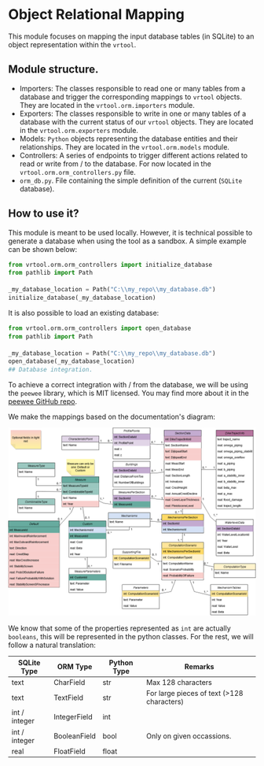 # Object Relational Mapping

This module focuses on mapping the input database tables (in SQLite) to an object representation within the `vrtool`.

## Module structure.

* Importers: The classes responsible to read one or many tables from a database and trigger the corresponding mappings to `vrtool` objects. They are located in the `vrtool.orm.importers` module.
* Exporters: The classes responsible to write in one or many tables of a database with the current status of our `vrtool` objects. They are located in the `vrtool.orm.exporters` module.
* Models: `Python` objects representing the database entities and their relationships. They are located in the `vrtool.orm.models` module.
* Controllers: A series of endpoints to trigger different actions related to read or write from / to the database. For now located in the `vrtool.orm.orm_controllers.py` file.
* `orm_db.py`. File containing the simple definition of the current (`SQLite` database).

## How to use it?

This module is meant to be used locally. However, it is technical possible to generate a database when using the tool as a sandbox. A simple example can be shown below:

```python
from vrtool.orm.orm_controllers import initialize_database
from pathlib import Path

_my_database_location = Path("C:\\my_repo\\my_database.db")
initialize_database(_my_database_location)
```

It is also possible to load an existing database:

```python
from vrtool.orm.orm_controllers import open_database
from pathlib import Path

_my_database_location = Path("C:\\my_repo\\my_database.db")
open_database(_my_database_location)
## Database integration.
```

To achieve a correct integration with / from the database, we will be using the `peewee` library, which is MIT licensed. You may find more about it in the [peewee GitHub repo](https://github.com/coleifer/peewee).

We make the mappings based on the documentation's diagram:

![VrToolDbEntityDiagram](../../docs/db_diagram/vrtool_sql_input.drawio.png)

We know that some of the properties represented as `int` are actually `booleans`, this will be represented in the python classes. For the rest, we will follow a natural translation:

| SQLite Type | ORM Type | Python Type | Remarks |
| --- | --- | --- | --- |
| text | CharField | str | Max 128 characters|
| text | TextField | str | For large pieces of text (>128 characters)|
| int / integer | IntegerField | int | |
| int / integer | BooleanField | bool | Only on given occassions. |
| real | FloatField | float | |